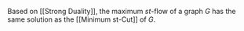 Based on [[Strong Duality]], the maximum $st$-flow of a graph $G$ has the same solution as the [[Minimum st-Cut]] of $G$. 